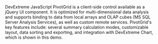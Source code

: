 DevExtreme JavaScript PivotGrid is a client-side control available as a jQuery UI component. It is optimized for multi-dimensional data analysis and supports binding to data from local arrays and OLAP cubes (MS SQL Server Analysis Services), as well as custom remote services. PivotGrid's key features include: several summary calculation modes, customizable layout, data sorting and exporting, and integration with DevExtreme Chart, which is shown in this demo.